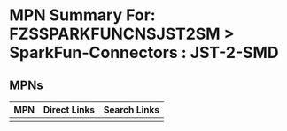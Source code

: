 



# MPN Summary For: FZSSPARKFUNCNSJST2SM > SparkFun-Connectors : JST-2-SMD

## MPNs
  

|MPN|Direct Links|Search Links|
| :--- | :--- | :--- |
||||
